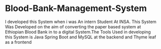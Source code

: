 # Blood-Bank-Management-System
I developed this System when i was An intern Student At INSA. This System Was Developed on the aim of converting the paper based system at Ethiopian Blood Bank  in to a digital System.The Tools Used in developing this System is  Java Spring Boot and MySQL at the backend and Thyme leaf as a frontend 
